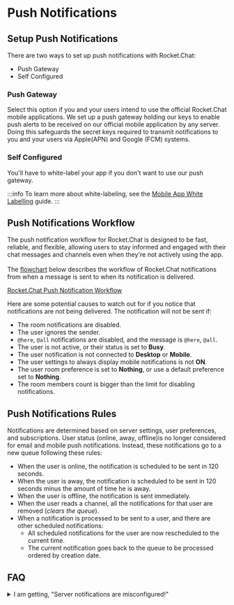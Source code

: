 # Push Notifications

## Setup Push Notifications

There are two ways to set up push notifications with Rocket.Chat:

* Push Gateway
* Self Configured

### Push Gateway

Select this option if you and your users intend to use the official Rocket.Chat mobile applications. We set up a push gateway holding our keys to enable push alerts to be received on our official mobile application by any server. Doing this safeguards the secret keys required to transmit notifications to you and your users via Apple(APN) and Google (FCM) systems.

### Self Configured

You'll have to white-label your app if you don't want to use our push gateway.

:::info
To learn more about white-labeling, see the [Mobile App White Labelling](https://developer.rocket.chat/open-source-projects/mobile-app/mobile-app-white-labelling) guide.
:::

## Push Notifications Workflow

The push notification workflow for Rocket.Chat is designed to be fast, reliable, and flexible, allowing users to stay informed and engaged with their chat messages and channels even when they're not actively using the app.\
\
The [flowchart](https://whimsical.com/notification-workflow-PRwN4MWNsxSwqHjHXaPUuC) below describes the workflow of Rocket.Chat notifications from when a message is sent to when its notification is delivered.

[Rocket.Chat Push Notification Workflow](https://whimsical.com/notification-workflow-PRwN4MWNsxSwqHjHXaPUuC)

Here are some potential causes to watch out for if you notice that notifications are not being delivered. The notification will not be sent if:&#x20;

* The room notifications are disabled.
* The user ignores the sender.
* `@here`, `@all` notifications are disabled, and the message is `@here`, `@all`.
* The user is not active, or their status is set to **Busy**.
* The user notification is not connected to **Desktop** or **Mobile**.
* The user settings to always display mobile notifications is not **ON**.
* The user room preference is set to **Nothing**, or use a default preference set to **Nothing**.
* The room members count is bigger than the limit for disabling notifications.

## Push Notifications Rules

Notifications are determined based on server settings, user preferences, and subscriptions. User status (online, away, offline)is no longer considered for email and mobile push notifications. Instead, these notifications go to a new queue following these rules:

* When the user is online, the notification is scheduled to be sent in 120 seconds.
* When the user is away, the notification is scheduled to be sent in 120 seconds minus the amount of time he is away.
* When the user is offline, the notification is sent immediately.
* When the user reads a channel, all the notifications for that user are removed (_clears the queue_).
* When a notification is processed to be sent to a user, and there are other scheduled notifications:
  * All scheduled notifications for the user are now rescheduled to the current time.
  * The current notification goes back to the queue to be processed ordered by creation date.

## FAQ

<details>

<summary>I am getting, "Server notifications are misconfigured!"</summary>

If you are getting this message and are using our push gateway, please make sure:

* Your server version is greater or equal to 0.74.3.
* Your server is registered. (you can check this by going to `http://yourserver/admin/cloud`)

</details>
